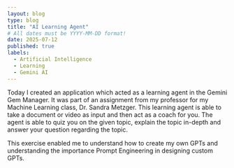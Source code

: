 ```yaml
---
layout: blog
type: blog
title: "AI Learning Agent"
# All dates must be YYYY-MM-DD format!
date: 2025-07-12
published: true
labels:
  - Artificial Intelligence
  - Learning
  - Gemini AI
---
```


Today I created an application which acted as a learning agent in the Gemini Gem Manager. It was part of an assignment from my professor for my Machine Learning class, Dr. Sandra Metzger. This learning agent is able to take a document or video as input and then act as a coach for you. The agent is able to quiz you on the given topic, explain the topic in-depth and answer your question regarding the topic.

This exercise enabled me to understand how to create my own GPTs and understanding the importance Prompt Engineering in designing custom GPTs.
